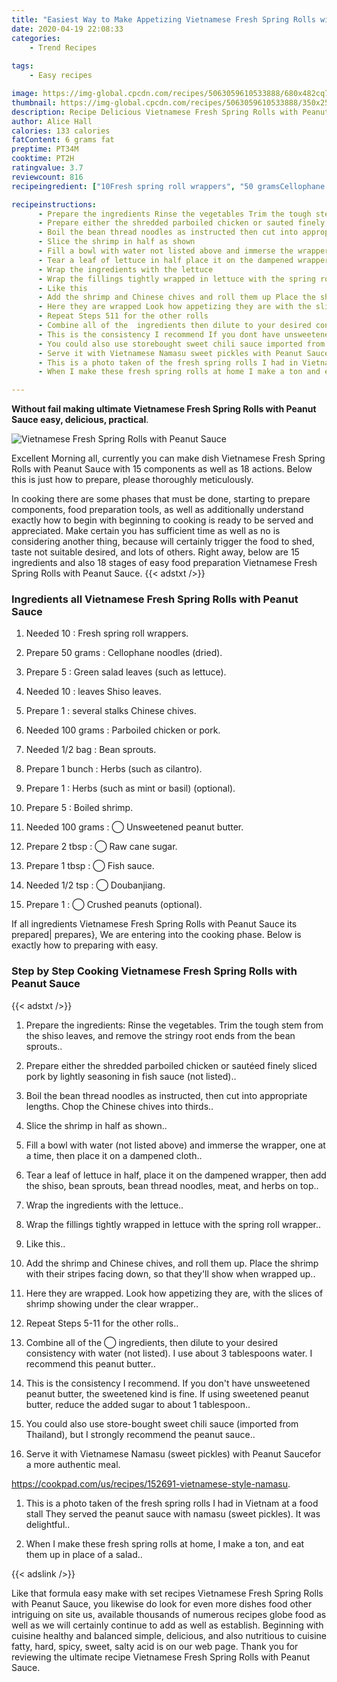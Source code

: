 ```yaml
---
title: "Easiest Way to Make Appetizing Vietnamese Fresh Spring Rolls with Peanut Sauce"
date: 2020-04-19 22:08:33
categories:
    - Trend Recipes
    
tags:
    - Easy recipes

image: https://img-global.cpcdn.com/recipes/5063059610533888/680x482cq70/vietnamese-fresh-spring-rolls-with-peanut-sauce-recipe-main-photo.jpg
thumbnail: https://img-global.cpcdn.com/recipes/5063059610533888/350x250cq70/vietnamese-fresh-spring-rolls-with-peanut-sauce-recipe-main-photo.jpg
description: Recipe Delicious Vietnamese Fresh Spring Rolls with Peanut Sauce with 15 ingredients and 18 stages of easy cooking.
author: Alice Hall
calories: 133 calories
fatContent: 6 grams fat
preptime: PT34M
cooktime: PT2H
ratingvalue: 3.7
reviewcount: 816
recipeingredient: ["10Fresh spring roll wrappers", "50 gramsCellophane noodles dried", "5Green salad leaves such as lettuce", "10leaves Shiso leaves", "1several stalks Chinese chives", "100 gramsParboiled chicken or pork", "1/2 bagBean sprouts", "1 bunchHerbs such as cilantro", "1Herbs such as mint or basil optional", "5Boiled shrimp", "100 grams Unsweetened peanut butter", "2 tbsp Raw cane sugar", "1 tbsp Fish sauce", "1/2 tsp Doubanjiang", "1 Crushed peanuts optional"]

recipeinstructions: 
      - Prepare the ingredients Rinse the vegetables Trim the tough stem from the shiso leaves and remove the stringy root ends from the bean sprouts 
      - Prepare either the shredded parboiled chicken or sauted finely sliced pork by lightly seasoning in fish sauce not listed 
      - Boil the bean thread noodles as instructed then cut into appropriate lengths Chop the Chinese chives into thirds 
      - Slice the shrimp in half as shown 
      - Fill a bowl with water not listed above and immerse the wrapper one at a time then place it on a dampened cloth 
      - Tear a leaf of lettuce in half place it on the dampened wrapper then add the shiso bean sprouts bean thread noodles meat and herbs on top 
      - Wrap the ingredients with the lettuce 
      - Wrap the fillings tightly wrapped in lettuce with the spring roll wrapper 
      - Like this 
      - Add the shrimp and Chinese chives and roll them up Place the shrimp with their stripes facing down so that theyll show when wrapped up 
      - Here they are wrapped Look how appetizing they are with the slices of shrimp showing under the clear wrapper 
      - Repeat Steps 511 for the other rolls 
      - Combine all of the  ingredients then dilute to your desired consistency with water not listed I use about 3 tablespoons water I recommend this peanut butter 
      - This is the consistency I recommend If you dont have unsweetened peanut butter the sweetened kind is fine If using sweetened peanut butter reduce the added sugar to about 1 tablespoon 
      - You could also use storebought sweet chili sauce imported from Thailand but I strongly recommend the peanut sauce 
      - Serve it with Vietnamese Namasu sweet pickles with Peanut Saucefor a more authentic mealhttpscookpadcomusrecipes152691vietnamesestylenamasu 
      - This is a photo taken of the fresh spring rolls I had in Vietnam at a food stall They served the peanut sauce with namasu sweet pickles It was delightful 
      - When I make these fresh spring rolls at home I make a ton and eat them up in place of a salad

---
```




**Without fail making ultimate Vietnamese Fresh Spring Rolls with Peanut Sauce easy, delicious, practical**. 


![Vietnamese Fresh Spring Rolls with Peanut Sauce](https://img-global.cpcdn.com/recipes/5063059610533888/680x482cq70/vietnamese-fresh-spring-rolls-with-peanut-sauce-recipe-main-photo.jpg "Vietnamese Fresh Spring Rolls with Peanut Sauce")




Excellent Morning all, currently you can make dish Vietnamese Fresh Spring Rolls with Peanut Sauce with 15 components as well as 18 actions. Below this is just how to prepare, please thoroughly meticulously.

In cooking there are some phases that must be done, starting to prepare components, food preparation tools, as well as additionally understand exactly how to begin with beginning to cooking is ready to be served and appreciated. Make certain you has sufficient time as well as no is considering another thing, because will certainly trigger the food to shed, taste not suitable desired, and lots of others. Right away, below are 15 ingredients and also 18 stages of easy food preparation Vietnamese Fresh Spring Rolls with Peanut Sauce.
{{< adstxt />}}

### Ingredients all Vietnamese Fresh Spring Rolls with Peanut Sauce


1. Needed 10 : Fresh spring roll wrappers.

1. Prepare 50 grams : Cellophane noodles (dried).

1. Prepare 5 : Green salad leaves (such as lettuce).

1. Needed 10 : leaves Shiso leaves.

1. Prepare 1 : several stalks Chinese chives.

1. Needed 100 grams : Parboiled chicken or pork.

1. Needed 1/2 bag : Bean sprouts.

1. Prepare 1 bunch : Herbs (such as cilantro).

1. Prepare 1 : Herbs (such as mint or basil) (optional).

1. Prepare 5 : Boiled shrimp.

1. Needed 100 grams : ◯ Unsweetened peanut butter.

1. Prepare 2 tbsp : ◯ Raw cane sugar.

1. Prepare 1 tbsp : ◯ Fish sauce.

1. Needed 1/2 tsp : ◯ Doubanjiang.

1. Prepare 1 : ◯ Crushed peanuts (optional).



If all ingredients Vietnamese Fresh Spring Rolls with Peanut Sauce its prepared| prepares}, We are entering into the cooking phase. Below is exactly how to preparing with easy.

### Step by Step Cooking Vietnamese Fresh Spring Rolls with Peanut Sauce

{{< adstxt />}}


1. Prepare the ingredients: Rinse the vegetables. Trim the tough stem from the shiso leaves, and remove the stringy root ends from the bean sprouts..



1. Prepare either the shredded parboiled chicken or sautéed finely sliced pork by lightly seasoning in fish sauce (not listed)..



1. Boil the bean thread noodles as instructed, then cut into appropriate lengths. Chop the Chinese chives into thirds..



1. Slice the shrimp in half as shown..



1. Fill a bowl with water (not listed above) and immerse the wrapper, one at a time, then place it on a dampened cloth..



1. Tear a leaf of lettuce in half, place it on the dampened wrapper, then add the shiso, bean sprouts, bean thread noodles, meat, and herbs on top..



1. Wrap the ingredients with the lettuce..



1. Wrap the fillings tightly wrapped in lettuce with the spring roll wrapper..



1. Like this..



1. Add the shrimp and Chinese chives, and roll them up. Place the shrimp with their stripes facing down, so that they&#39;ll show when wrapped up..



1. Here they are wrapped. Look how appetizing they are, with the slices of shrimp showing under the clear wrapper..



1. Repeat Steps 5-11 for the other rolls..



1. Combine all of the ◯ ingredients, then dilute to your desired consistency with water (not listed). I use about 3 tablespoons water. I recommend this peanut butter..



1. This is the consistency I recommend. If you don&#39;t have unsweetened peanut butter, the sweetened kind is fine. If using sweetened peanut butter, reduce the added sugar to about 1 tablespoon..



1. You could also use store-bought sweet chili sauce (imported from Thailand), but I strongly recommend the peanut sauce..



1. Serve it with Vietnamese Namasu (sweet pickles) with Peanut Saucefor a more authentic meal.

https://cookpad.com/us/recipes/152691-vietnamese-style-namasu.



1. This is a photo taken of the fresh spring rolls I had in Vietnam at a food stall They served the peanut sauce with namasu (sweet pickles). It was delightful..



1. When I make these fresh spring rolls at home, I make a ton, and eat them up in place of a salad..





{{< adslink />}}

Like that formula easy make with set recipes Vietnamese Fresh Spring Rolls with Peanut Sauce, you likewise do look for even more dishes food other intriguing on site us, available thousands of numerous recipes globe food as well as we will certainly continue to add as well as establish. Beginning with cuisine healthy and balanced simple, delicious, and also nutritious to cuisine fatty, hard, spicy, sweet, salty acid is on our web page. Thank you for reviewing the ultimate recipe Vietnamese Fresh Spring Rolls with Peanut Sauce.
